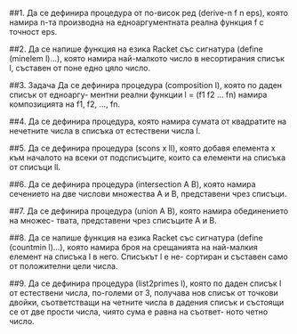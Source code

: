 ##1.
Да се дефинира процедура от по-висок ред (derive-n f n eps), която намира n-та
производна на едноаргументната реална функция f с точност eps.



##2.
Да се напише функция на езика Racket със сигнатура (define (minelem l)…), която
намира най-малкото число в несортирания списък l, съставен от поне едно цяло число.



##3.
Задача Да се дефинира процедура (composition l), която по даден списък от едноаргу-
ментни реални функции l = (f1 f2 … fn) намира композицията на f1, f2, …, fn.

##4.
Да се дефинира процедура, която намира сумата от квадратите на нечетните
числа в списъка от естествени числа l.


##5.
Да се дефинира процедура (scons x ll), която добавя елемента x към началото на
всеки от подсписъците, които са елементи на списъка от списъци ll.


##6.
Да се дефинира процедура (intersection A B), която намира сечението на две
числови множества A и B, представени чрез списъци.


##7.
Да се дефинира процедура (union A B), която намира обединението на множес-
твата, представени чрез списъците A и B.


##8.
Да се напише функция на езика Racket със сигнатура (define (countmin l)…), която
намира броя на срещанията на най-малкия елемент на списъка l в него. Списъкът l е не-
сортиран и съставен само от положителни цели числа.


##9.
Да се дефинира процедура (list2primes l), която по даден списък l от естествени
числа, по-големи от 3, получава нов списък от точкови двойки, съответстващи на четните
числа в дадения списък и състоящи се от две прости числа, чиято сума е равна на съответ-
ното четно число.
